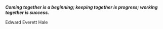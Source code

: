 _**Coming together is a beginning; keeping together is progress; working together is success.**_

Edward Everett Hale